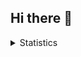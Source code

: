 ## Hi there 👋
<details>
  <summary>Statistics</summary>
  <img src="https://github-readme-stats.vercel.app/api?username=bradhamter&theme=nord">
  <img src="https://github-readme-stats.vercel.app/api/top-langs/?username=bradhamter&layout=compact&theme=nord">
  <img src="https://github-readme-stats.vercel.app/api/wakatime?username=bradhamster&layout=compact&theme=nord">
</details>
